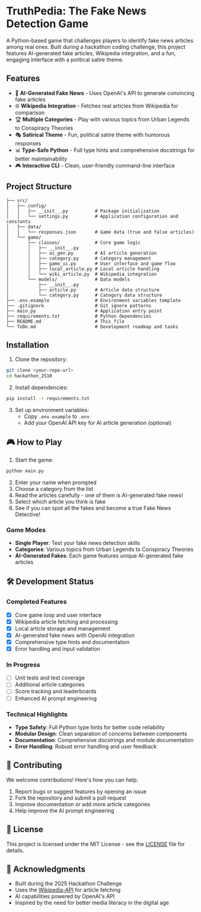 # TruthPedia: The Fake News Detection Game

A Python-based game that challenges players to identify fake news articles among real ones. Built during a hackathon coding challenge, this project features AI-generated fake articles, Wikipedia integration, and a fun, engaging interface with a political satire theme.

## Features

- 🤖 **AI-Generated Fake News** - Uses OpenAI's API to generate convincing fake articles
- 🌐 **Wikipedia Integration** - Fetches real articles from Wikipedia for comparison
- 🏆 **Multiple Categories** - Play with various topics from Urban Legends to Conspiracy Theories
- 🎭 **Satirical Theme** - Fun, political satire theme with humorous responses
- 📊 **Type-Safe Python** - Full type hints and comprehensive docstrings for better maintainability
- 🎮 **Interactive CLI** - Clean, user-friendly command-line interface
## Project Structure

```
├── src/
│   ├── config/
│   │   ├── __init__.py          # Package initialization
│   │   └── settings.py          # Application configuration and constants
│   ├── data/
│   │   └── responses.json       # Game data (true and false articles)
│   └── game/
│       ├── classes/             # Core game logic
│       │   ├── __init__.py
│       │   ├── ai_gen.py        # AI article generation
│       │   ├── category.py      # Category management
│       │   ├── game_ui.py       # User interface and game flow
│       │   ├── local_article.py # Local article handling
│       │   └── wiki_article.py  # Wikipedia integration
│       └── models/              # Data models
│           ├── __init__.py
│           ├── article.py       # Article data structure
│           └── category.py      # Category data structure
├── .env.example                 # Environment variables template
├── .gitignore                   # Git ignore patterns
├── main.py                      # Application entry point
├── requirements.txt             # Python dependencies
├── README.md                    # This file
└── ToDo.md                      # Development roadmap and tasks
```

## Installation

1. Clone the repository:
```bash
git clone <your-repo-url>
cd hackathon_2510
```

2. Install dependencies:
```bash
pip install -r requirements.txt
```

3. Set up environment variables:
   - Copy `.env.example` to `.env`
   - Add your OpenAI API key for AI article generation (optional)

## 🎮 How to Play

1. Start the game:
```bash
python main.py
```

2. Enter your name when prompted
3. Choose a category from the list
4. Read the articles carefully - one of them is AI-generated fake news!
5. Select which article you think is fake
6. See if you can spot all the fakes and become a true Fake News Detective!

### Game Modes
- **Single Player**: Test your fake news detection skills
- **Categories**: Various topics from Urban Legends to Conspiracy Theories
- **AI-Generated Fakes**: Each game features unique AI-generated fake articles

## 🛠️ Development Status

### Completed Features
- [x] Core game loop and user interface
- [x] Wikipedia article fetching and processing
- [x] Local article storage and management
- [x] AI-generated fake news with OpenAI integration
- [x] Comprehensive type hints and documentation
- [x] Error handling and input validation

### In Progress
- [ ] Unit tests and test coverage
- [ ] Additional article categories
- [ ] Score tracking and leaderboards
- [ ] Enhanced AI prompt engineering

### Technical Highlights
- **Type Safety**: Full Python type hints for better code reliability
- **Modular Design**: Clean separation of concerns between components
- **Documentation**: Comprehensive docstrings and module documentation
- **Error Handling**: Robust error handling and user feedback

## 🤝 Contributing

We welcome contributions! Here's how you can help:

1. Report bugs or suggest features by opening an issue
2. Fork the repository and submit a pull request
3. Improve documentation or add more article categories
4. Help improve the AI prompt engineering

## 📝 License

This project is licensed under the MIT License - see the [LICENSE](LICENSE) file for details.

## 🙏 Acknowledgments

- Built during the 2025 Hackathon Challenge
- Uses the [Wikipedia-API](https://pypi.org/project/Wikipedia-API/) for article fetching
- AI capabilities powered by OpenAI's API
- Inspired by the need for better media literacy in the digital age

